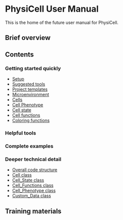 # PhysiCell User Manual
This is the home of the future user manual for PhysiCell. 

## Brief overview 

## Contents 
### Getting started quickly 
* [Setup](setup.md)
* [Suggested tools](suggested_tools.md)
* [Project templates](project_templates.md)
* [Microenvironment](microenvironment.md)
* [Cells](cells.md)
* [Cell Phenotype](cell_phenotype.md)
* [Cell state](cell_state.md)
* [Cell functions](cell_functions.md)
* [Coloring functions](coloring_functions.md)

### Helpful tools

### Complete examples 

### Deeper technical detail

* [Overall code structure](code_structure.md)
* [Cell class]()
* [Cell_State class]()
* [Cell_Functions class]()
* [Cell_Phenotype class]()
* [Custom_Data class]()

## Training materials 
